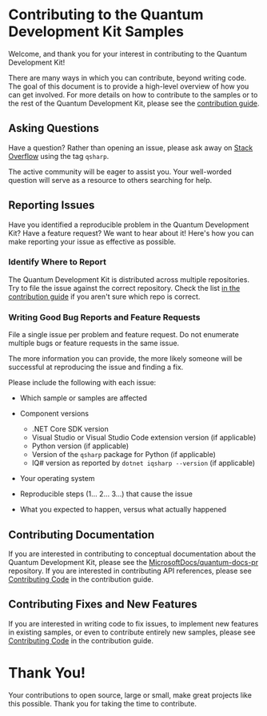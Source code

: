 # Contributing to the Quantum Development Kit Samples #

Welcome, and thank you for your interest in contributing to the Quantum Development Kit!

There are many ways in which you can contribute, beyond writing code. The goal of this document is to provide a high-level overview of how you can get involved.
For more details on how to contribute to the samples or to the rest of the Quantum Development Kit, please see the [contribution guide](https://docs.microsoft.com/quantum/contributing/).

## Asking Questions

Have a question? Rather than opening an issue, please ask away on [Stack Overflow](https://stackoverflow.com/questions/tagged/vscode) using the tag `qsharp`.

The active community will be eager to assist you.
Your well-worded question will serve as a resource to others searching for help.

## Reporting Issues

Have you identified a reproducible problem in the Quantum Development Kit?
Have a feature request?
We want to hear about it!
Here's how you can make reporting your issue as effective as possible.

### Identify Where to Report

The Quantum Development Kit is distributed across multiple repositories. Try to file the issue against the correct repository.
Check the list [in the contribution guide](https://docs.microsoft.com/quantum/contributing/#where-do-contributions-go) if you aren't sure which repo is correct.

### Writing Good Bug Reports and Feature Requests

File a single issue per problem and feature request.
Do not enumerate multiple bugs or feature requests in the same issue.

The more information you can provide, the more likely someone will be successful at reproducing the issue and finding a fix.

Please include the following with each issue:

* Which sample or samples are affected

* Component versions
    - .NET Core SDK version
    - Visual Studio or Visual Studio Code extension version (if applicable)
    - Python version (if applicable)
    - Version of the `qsharp` package for Python (if applicable)
    - IQ# version as reported by `dotnet iqsharp --version` (if applicable)

* Your operating system

* Reproducible steps (1... 2... 3...) that cause the issue

* What you expected to happen, versus what actually happened

## Contributing Documentation

If you are interested in contributing to conceptual documentation about the Quantum Development Kit, please see the [MicrosoftDocs/quantum-docs-pr](https://github.com/MicrosoftDocs/quantum-docs-pr) repository.
If you are interested in contributing API references, please see [Contributing Code](https://docs.microsoft.com/quantum/contributing/code) in the contribution guide.

## Contributing Fixes and New Features

If you are interested in writing code to fix issues, to implement new features in existing samples, or even to contribute entirely new samples, please see [Contributing Code](https://docs.microsoft.com/quantum/contributing/code) in the contribution guide.

# Thank You!

Your contributions to open source, large or small, make great projects like this possible.
Thank you for taking the time to contribute.
